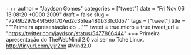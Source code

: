 
+++
author = "Jaydson Gomes"
categories = ["tweet"]
date = "Fri Nov 06 13:08:20 +0000 2009"
draft = false
slug = "7249b297b49f566f707ed2c35fea480b33fc0d57"
tags = ["tweet"]
title = """Primeira apresentação do ..."""
tweet = true
micro = true
tweet_url = "https://twitter.com/jaydson/status/5477866444"
+++
Primeira apresentação do TheWebMind 2.0 vai ser no Tche Linux. http://tinyurl.com/yljr2nn #Mind2.0
